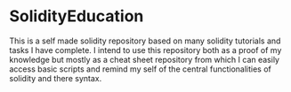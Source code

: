 # SolidityEducation
This is a self made solidity repository based on many solidity tutorials and tasks I have complete. I intend to use this repository both as a proof of my knowledge but mostly as a cheat sheet repository from which I can easily access basic scripts and remind my self of  the central functionalities of solidity and there syntax.
